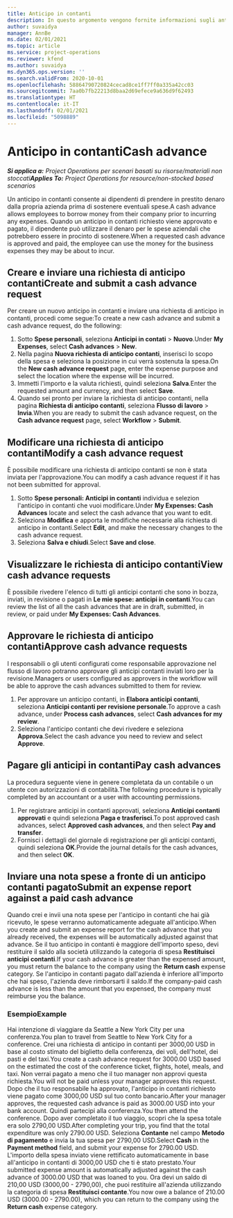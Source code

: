 ```yaml
---
title: Anticipo in contanti
description: In questo argomento vengono fornite informazioni sugli anticipi di contanti.
author: suvaidya
manager: AnnBe
ms.date: 02/01/2021
ms.topic: article
ms.service: project-operations
ms.reviewer: kfend
ms.author: suvaidya
ms.dyn365.ops.version: ''
ms.search.validFrom: 2020-10-01
ms.openlocfilehash: 58864790720824cecad8ce1ff7ff0a335a42cc03
ms.sourcegitcommit: 7aa0b7fb22213d8baa2d69efece9a636d9f62493
ms.translationtype: HT
ms.contentlocale: it-IT
ms.lasthandoff: 02/01/2021
ms.locfileid: "5098889"
---
```

# <a name="cash-advance"></a><span data-ttu-id="c96f5-103">Anticipo in contanti</span><span class="sxs-lookup"><span data-stu-id="c96f5-103">Cash advance</span></span>

<span data-ttu-id="c96f5-104">_**Si applica a:** Project Operations per scenari basati su risorse/materiali non stoccati_</span><span class="sxs-lookup"><span data-stu-id="c96f5-104">_**Applies To:** Project Operations for resource/non-stocked based scenarios_</span></span>

<span data-ttu-id="c96f5-105">Un anticipo in contanti consente ai dipendenti di prendere in prestito denaro dalla propria azienda prima di sostenere eventuali spese.</span><span class="sxs-lookup"><span data-stu-id="c96f5-105">A cash advance allows employees to borrow money from their company prior to incurring any expenses.</span></span> <span data-ttu-id="c96f5-106">Quando un anticipo in contanti richiesto viene approvato e pagato, il dipendente può utilizzare il denaro per le spese aziendali che potrebbero essere in procinto di sostenere.</span><span class="sxs-lookup"><span data-stu-id="c96f5-106">When a requested cash advance is approved and paid, the employee can use the money for the business expenses they may be about to incur.</span></span> 

## <a name="create-and-submit-a-cash-advance-request"></a><span data-ttu-id="c96f5-107">Creare e inviare una richiesta di anticipo contanti</span><span class="sxs-lookup"><span data-stu-id="c96f5-107">Create and submit a cash advance request</span></span>
<span data-ttu-id="c96f5-108">Per creare un nuovo anticipo in contanti e inviare una richiesta di anticipo in contanti, procedi come segue:</span><span class="sxs-lookup"><span data-stu-id="c96f5-108">To create a new cash advance and submit a cash advance request, do the following:</span></span> 

1. <span data-ttu-id="c96f5-109">Sotto **Spese personali**, seleziona **Anticipi in contati** > **Nuovo**.</span><span class="sxs-lookup"><span data-stu-id="c96f5-109">Under **My Expenses**, select **Cash advances** > **New**.</span></span> 
2. <span data-ttu-id="c96f5-110">Nella pagina **Nuova richiesta di anticipo contanti**, inserisci lo scopo della spesa e seleziona la posizione in cui verrà sostenuta la spesa.</span><span class="sxs-lookup"><span data-stu-id="c96f5-110">On the **New cash advance request** page, enter the expense purpose and select the location where the expense will be incurred.</span></span>
3. <span data-ttu-id="c96f5-111">Immetti l'importo e la valuta richiesti, quindi seleziona **Salva**.</span><span class="sxs-lookup"><span data-stu-id="c96f5-111">Enter the requested amount and currency, and then select **Save**.</span></span> 
4. <span data-ttu-id="c96f5-112">Quando sei pronto per inviare la richiesta di anticipo contanti, nella pagina **Richiesta di anticipo contanti**, seleziona **Flusso di lavoro** > **Invia**.</span><span class="sxs-lookup"><span data-stu-id="c96f5-112">When you are ready to submit the cash advance request, on the **Cash advance request** page, select **Workflow** > **Submit**.</span></span>

## <a name="modify-a-cash-advance-request"></a><span data-ttu-id="c96f5-113">Modificare una richiesta di anticipo contanti</span><span class="sxs-lookup"><span data-stu-id="c96f5-113">Modify a cash advance request</span></span>

<span data-ttu-id="c96f5-114">È possibile modificare una richiesta di anticipo contanti se non è stata inviata per l'approvazione.</span><span class="sxs-lookup"><span data-stu-id="c96f5-114">You can modify a cash advance request if it has not been submitted for approval.</span></span>

1. <span data-ttu-id="c96f5-115">Sotto **Spese personali: Anticipi in contanti** individua e selezion l'anticipo in contanti che vuoi modificare.</span><span class="sxs-lookup"><span data-stu-id="c96f5-115">Under **My Expenses: Cash Advances** locate and select the cash advance that you want to edit.</span></span>
2. <span data-ttu-id="c96f5-116">Seleziona **Modifica** e apporta le modifiche necessarie alla richiesta di anticipo in contanti.</span><span class="sxs-lookup"><span data-stu-id="c96f5-116">Select **Edit**, and make the necessary changes to the cash advance request.</span></span> 
3. <span data-ttu-id="c96f5-117">Seleziona **Salva e chiudi**.</span><span class="sxs-lookup"><span data-stu-id="c96f5-117">Select **Save and close**.</span></span>


## <a name="view-cash-advance-requests"></a><span data-ttu-id="c96f5-118">Visualizzare le richiesta di anticipo contanti</span><span class="sxs-lookup"><span data-stu-id="c96f5-118">View cash advance requests</span></span>
<span data-ttu-id="c96f5-119">È possibile rivedere l'elenco di tutti gli anticipi contanti che sono in bozza, inviati, in revisione o pagati in **Le mie spese: anticipi in contanti**.</span><span class="sxs-lookup"><span data-stu-id="c96f5-119">You can review the list of all the cash advances that are in draft, submitted, in review, or paid under **My Expenses: Cash Advances**.</span></span> 

## <a name="approve-cash-advance-requests"></a><span data-ttu-id="c96f5-120">Approvare le richiesta di anticipo contanti</span><span class="sxs-lookup"><span data-stu-id="c96f5-120">Approve cash advance requests</span></span>

<span data-ttu-id="c96f5-121">I responsabili o gli utenti configurati come responsabile approvazione nel flusso di lavoro potranno approvare gli anticipi contanti inviati loro per la revisione.</span><span class="sxs-lookup"><span data-stu-id="c96f5-121">Managers or users configured as approvers in the workflow will be able to approve the cash advances submitted to them for review.</span></span> 

1. <span data-ttu-id="c96f5-122">Per approvare un anticipo contanti, in **Elabora anticipi contanti**, seleziona **Anticipi contanti per revisione personale**.</span><span class="sxs-lookup"><span data-stu-id="c96f5-122">To approve a cash advance, under **Process cash advances**, select **Cash advances for my review**.</span></span>
2. <span data-ttu-id="c96f5-123">Seleziona l'anticipo contanti che devi rivedere e seleziona **Approva**.</span><span class="sxs-lookup"><span data-stu-id="c96f5-123">Select the cash advance you need to review and select **Approve**.</span></span>  

## <a name="pay-cash-advances"></a><span data-ttu-id="c96f5-124">Pagare gli anticipi in contanti</span><span class="sxs-lookup"><span data-stu-id="c96f5-124">Pay cash advances</span></span> 
<span data-ttu-id="c96f5-125">La procedura seguente viene in genere completata da un contabile o un utente con autorizzazioni di contabilità.</span><span class="sxs-lookup"><span data-stu-id="c96f5-125">The following procedure is typically completed by an accountant or a user with accounting permissions.</span></span>

1. <span data-ttu-id="c96f5-126">Per registrare anticipi in contanti approvati, seleziona **Anticipi contanti approvati** e quindi seleziona **Paga e trasferisci**.</span><span class="sxs-lookup"><span data-stu-id="c96f5-126">To post approved cash advances, select **Approved cash advances**, and then select **Pay and transfer**.</span></span>  
2. <span data-ttu-id="c96f5-127">Fornisci i dettagli del giornale di registrazione per gli anticipi contanti, quindi seleziona **OK**.</span><span class="sxs-lookup"><span data-stu-id="c96f5-127">Provide the journal details for the cash advances, and then select **OK**.</span></span> 

## <a name="submit-an-expense-report-against-a-paid-cash-advance"></a><span data-ttu-id="c96f5-128">Inviare una nota spese a fronte di un anticipo contanti pagato</span><span class="sxs-lookup"><span data-stu-id="c96f5-128">Submit an expense report against a paid cash advance</span></span> 

<span data-ttu-id="c96f5-129">Quando crei e invii una nota spese per l'anticipo in contanti che hai già ricevuto, le spese verranno automaticamente adeguate all'anticipo.</span><span class="sxs-lookup"><span data-stu-id="c96f5-129">When you create and submit an expense report for the cash advance that you already received, the expenses will be automatically adjusted against that advance.</span></span> <span data-ttu-id="c96f5-130">Se il tuo anticipo in contanti è maggiore dell'importo speso, devi restituire il saldo alla società utilizzando la categoria di spesa **Restituisci anticipi contanti**.</span><span class="sxs-lookup"><span data-stu-id="c96f5-130">If your cash advance is greater than the expensed amount, you must return the balance to the company using the **Return cash** expense category.</span></span> <span data-ttu-id="c96f5-131">Se l'anticipo in contanti pagato dall'azienda è inferiore all'importo che hai speso, l'azienda deve rimborsarti il saldo.</span><span class="sxs-lookup"><span data-stu-id="c96f5-131">If the company-paid cash advance is less than the amount that you expensed, the company must reimburse you the balance.</span></span> 

### <a name="example"></a><span data-ttu-id="c96f5-132">Esempio</span><span class="sxs-lookup"><span data-stu-id="c96f5-132">Example</span></span>
<span data-ttu-id="c96f5-133">Hai intenzione di viaggiare da Seattle a New York City per una conferenza.</span><span class="sxs-lookup"><span data-stu-id="c96f5-133">You plan to travel from Seattle to New York City for a conference.</span></span> <span data-ttu-id="c96f5-134">Crei una richiesta di anticipo in contanti per 3000,00 USD in base al costo stimato del biglietto della conferenza, dei voli, dell'hotel, dei pasti e del taxi.</span><span class="sxs-lookup"><span data-stu-id="c96f5-134">You create a cash advance request for 3000.00 USD based on the estimated the cost of the conference ticket, flights, hotel, meals, and taxi.</span></span> <span data-ttu-id="c96f5-135">Non verrai pagato a meno che il tuo manager non approvi questa richiesta.</span><span class="sxs-lookup"><span data-stu-id="c96f5-135">You will not be paid unless your manager approves this request.</span></span> <span data-ttu-id="c96f5-136">Dopo che il tuo responsabile ha approvato, l'anticipo in contanti richiesto viene pagato come 3000,00 USD sul tuo conto bancario.</span><span class="sxs-lookup"><span data-stu-id="c96f5-136">After your manager approves, the requested cash advance is paid as 3000.00 USD into your bank account.</span></span> <span data-ttu-id="c96f5-137">Quindi partecipi alla conferenza.</span><span class="sxs-lookup"><span data-stu-id="c96f5-137">You then attend the conference.</span></span> <span data-ttu-id="c96f5-138">Dopo aver completato il tuo viaggio, scopri che la spesa totale era solo 2790,00 USD.</span><span class="sxs-lookup"><span data-stu-id="c96f5-138">After completing your trip, you find that the total expenditure was only 2790.00 USD.</span></span> <span data-ttu-id="c96f5-139">Seleziona **Contante** nel campo **Metodo di pagamento** e invia la tua spesa per 2790,00 USD.</span><span class="sxs-lookup"><span data-stu-id="c96f5-139">Select **Cash** in the **Payment method** field, and submit your expense for 2790.00 USD.</span></span> <span data-ttu-id="c96f5-140">L'importo della spesa inviato viene rettificato automaticamente in base all'anticipo in contanti di 3000,00 USD che ti è stato prestato.</span><span class="sxs-lookup"><span data-stu-id="c96f5-140">Your submitted expense amount is automatically adjusted against the cash advance of 3000.00 USD that was loaned to you.</span></span> <span data-ttu-id="c96f5-141">Ora devi un saldo di 210,00 USD (3000,00 - 2790,00), che puoi restituire all'azienda utilizzando la categoria di spesa **Restituisci contante**.</span><span class="sxs-lookup"><span data-stu-id="c96f5-141">You now owe a balance of 210.00 USD (3000.00 - 2790.00), which you can return to the company using the **Return cash** expense category.</span></span>


